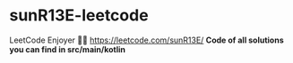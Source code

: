 # sunR13E-leetcode
LeetCode Enjoyer 👨‍💻 
https://leetcode.com/sunR13E/
**Code of all solutions you can find in src/main/kotlin**
